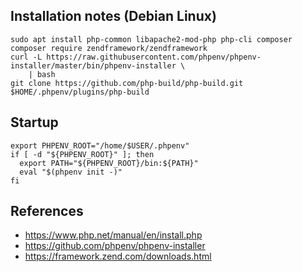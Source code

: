 ## Installation notes (Debian Linux)

```shell
sudo apt install php-common libapache2-mod-php php-cli composer
composer require zendframework/zendframework
curl -L https://raw.githubusercontent.com/phpenv/phpenv-installer/master/bin/phpenv-installer \
    | bash
git clone https://github.com/php-build/php-build.git $HOME/.phpenv/plugins/php-build
```

## Startup

```shell
export PHPENV_ROOT="/home/$USER/.phpenv"
if [ -d "${PHPENV_ROOT}" ]; then
  export PATH="${PHPENV_ROOT}/bin:${PATH}"
  eval "$(phpenv init -)"
fi
```

## References

-   https://www.php.net/manual/en/install.php
-   https://github.com/phpenv/phpenv-installer
-   https://framework.zend.com/downloads.html